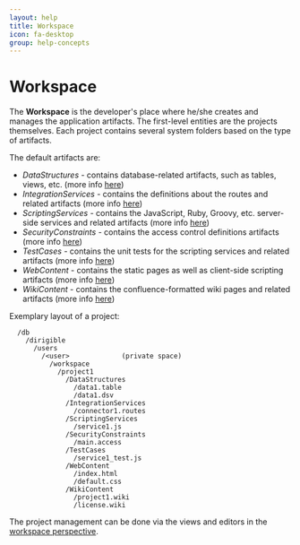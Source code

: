 ```yaml
---
layout: help
title: Workspace
icon: fa-desktop
group: help-concepts
---
```


Workspace
===

The **Workspace** is the developer's place where he/she creates and manages the application artifacts. The first-level entities are the projects themselves. Each project contains several system folders based on the type of artifacts.

The default artifacts are:


*	*DataStructures*          - contains database-related artifacts, such as tables, views, etc. (more info [here](data_structures.html))
*	*IntegrationServices*     - contains the definitions about the routes and related artifacts (more info [here](integration_services.html))
*	*ScriptingServices*       - contains the JavaScript, Ruby, Groovy, etc. server-side services and related artifacts (more info [here](scripting_services.html))
*	*SecurityConstraints*    - contains the access control definitions artifacts (more info [here](security_constraints.html))
*	*TestCases*               - contains the unit tests for the scripting services and related artifacts (more info [here](test_cases.html))
*	*WebContent*              - contains the static pages as well as client-side scripting artifacts (more info [here](web_content.html))
*	*WikiContent*             - contains the confluence-formatted wiki pages and related artifacts (more info [here](wiki_content.html))

Exemplary layout of a project:


	  /db
	    /dirigible
	      /users
	        /<user>             (private space)
	          /workspace
	            /project1
	              /DataStructures
	                /data1.table
	                /data1.dsv
	              /IntegrationServices
	                /connector1.routes
	              /ScriptingServices
	                /service1.js
	              /SecurityConstraints
	                /main.access
	              /TestCases
	                /service1_test.js
	              /WebContent
	                /index.html
	                /default.css
	              /WikiContent
	                /project1.wiki
	                /license.wiki


The project management can be done via the views and editors in the [workspace perspective](workspace_perspective.html).
